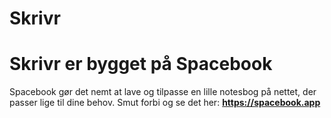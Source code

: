 # Skrivr


# Skrivr er bygget på Spacebook

Spacebook gør det nemt at lave og tilpasse en lille notesbog på nettet, der passer lige til dine behov. Smut forbi og se det her: <strong>https://spacebook.app</strong> <br />

